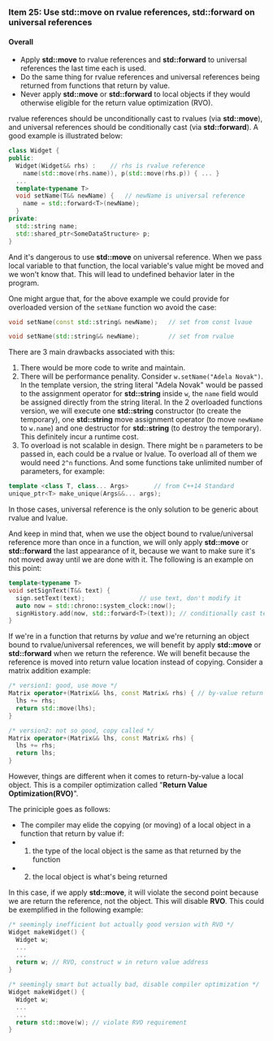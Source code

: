 ### Item 25: Use **std::move** on rvalue references, **std::forward** on universal references

#### Overall
- Apply **std::move** to rvalue references and **std::forward** to universal references the last time each is used.
- Do the same thing for rvalue references and universal references being returned from functions that return by value.
- Never apply **std::move** or **std::forward** to local objects if they would otherwise eligible for the return value optimization (RVO).

rvalue references should be unconditionally cast to rvalues (via **std::move**), and universal references should be conditionally cast (via **std::forward**). A good example is illustrated below:

```CPP
class Widget {
public:
  Widget(Widget&& rhs) :	// rhs is rvalue reference
    name(std::move(rhs.name)), p(std::move(rhs.p)) { ... }
  ...
  template<typename T>
  void setName(T&& newName) { 	// newName is universal reference
    name = std::forward<T>(newName);
  }
private:
  std::string name;
  std::shared_ptr<SomeDataStructure> p;
}
```

And it's dangerous to use **std::move** on universal reference. When we pass local variable to that function, the local variable's value might be moved and we won't know that. This will lead to undefined behavior later in the program.

One might argue that, for the above example we could provide for overloaded version of the `setName` function wo avoid the case:

```CPP
void setName(const std::string& newName);	// set from const lvaue

void setName(std::string&& newName);		// set from rvalue
```

There are 3 main drawbacks associated with this:

1. There would be more code to write and maintain.
2. There will be performance penality. Consider `w.setName("Adela Novak")`. In the template version, the string literal "Adela Novak" would be passed to the assignment operator for **std::string** inside `w`, the `name` field would be assigned directly from the string literal. In the 2 overloaded functions version, we will execute one **std::string** constructor (to create the temporary), one **std::string** move assignment operator (to move `newName` to `w.name`) and one destructor for **std::string** (to destroy the temporary). This definitely incur a runtime cost.
3. To overload is not scalable in design. There might be `n` parameters to be passed in, each could be a rvalue or lvalue. To overload all of them we would need `2^n` functions. And some functions take unlimited number of parameters, for example:

```CPP
template <class T, class... Args>		// from C++14 Standard
unique_ptr<T> make_unique(Args&&... args);
```

In those cases, universal reference is the only solution to be generic about rvalue and lvalue.

And keep in mind that, when we use the object bound to rvalue/universal reference more than once in a function, we will only apply **std::move** or **std::forward** the last appearance of it, because we want to make sure it's not moved away until we are done with it. The following is an example on this point:

```CPP
template<typename T>
void setSignText(T&& text) {
  sign.setText(text); 				// use text, don't modify it
  auto now = std::chrono::system_clock::now();
  signHistory.add(now, std::forward<T>(text)); // conditionally cast text to rvalue
}
```

If we're in a function that returns by *value* and we're returning an object bound to rvalue/universal references, we will benefit by apply **std::move** or **std::forward** when we return the reference. We will benefit because the reference is moved into return value location instead of copying. Consider a matrix addition example:

```CPP
/* version1: good, use move */
Matrix operator+(Matrix&& lhs, const Matrix& rhs) {	// by-value return
  lhs += rhs;
  return std::move(lhs);
}

/* version2: not so good, copy called */
Matrix operator+(Matrix&& lhs, const Matrix& rhs) {
  lhs += rhs;
  return lhs;
}
```

However, things are different when it comes to return-by-value a local object. This is a compiler optimization called "**Return Value Optimization(RVO)**".

The priniciple goes as follows:

- The compiler may elide the copying (or moving) of a local object in a function that return by value if:
- 1. the type of the local object is the same as that returned by the function
- 2. the local object is what's being returned

In this case, if we apply **std::move**, it will violate the second point because we are return the reference, not the object. This will disable **RVO**. This could be exemplified in the following example:

```CPP
/* seemingly inefficient but actually good version with RVO */
Widget makeWidget() {
  Widget w;
  ...
  ...
  return w; // RVO, construct w in return value address
}

/* seemingly smart but actually bad, disable compiler optimization */
Widget makeWidget() {
  Widget w;
  ...
  ...
  return std::move(w); // violate RVO requirement
}
```











